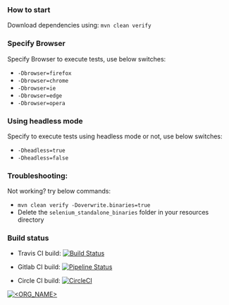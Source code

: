 ### How to start
Download dependencies using:
`mvn clean verify`

### Specify Browser
Specify Browser to execute tests, use below switches:
* `-Dbrowser=firefox`
* `-Dbrowser=chrome`
* `-Dbrowser=ie`
* `-Dbrowser=edge`
* `-Dbrowser=opera`

### Using headless mode
Specify to execute tests using headless mode or not, use below switches:
* `-Dheadless=true`
* `-Dheadless=false`

### Troubleshooting:
Not working? try below commands:
* `mvn clean verify -Doverwrite.binaries=true`
* Delete the `selenium_standalone_binaries` folder in your resources directory

### Build status
* Travis CI build: [![Build Status](https://travis-ci.org/pwalaszkowski/java_maven_selenium_travis_ci_example.svg?branch=main)](https://travis-ci.org/pwalaszkowski/java_maven_selenium_travis_ci_example)

* Gitlab CI build: [![Pipeline Status](https://gitlab.com/pwalaszkowski/java_maven_selenium_ci_example/badges/main/pipeline.svg)](https://gitlab.com/pwalaszkowski/java_maven_selenium_ci_example/-/commits/main)

* Circle CI build: [![CircleCI](https://circleci.com/pipelines/github/pwalaszkowski/java_maven_selenium_ci_example.svg?style=shield)](https://circleci.com/pipelines/github/pwalaszkowski/java_maven_selenium_ci_example)

[![<ORG_NAME>](https://circleci.com/<VCS>/<ORG_NAME>/<PROJECT_NAME>.svg?style=svg)](<LINK>)